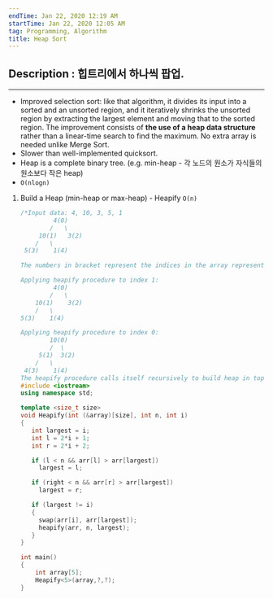 ```yaml
---
endTime: Jan 22, 2020 12:19 AM
startTime: Jan 22, 2020 12:05 AM
tag: Programming, Algorithm
title: Heap Sort
---
```


## Description : 힙트리에서 하나씩 팝업.

---

- Improved selection sort: like that algorithm, it divides its input into a sorted and an unsorted region, and it iteratively shrinks the unsorted region by extracting the largest element and moving that to the sorted region. The improvement consists of **the use of a heap data structure** rather than a linear-time search to find the maximum. No extra array is needed unlike Merge Sort.
- Slower than well-implemented quicksort.
- Heap is a complete binary tree. (e.g. min-heap - 각 노드의 원소가 자식들의 원소보다 작은 heap)
- `O(nlogn)`

1) Build a Heap (min-heap or max-heap)  - Heapify `O(n)`

    ```cpp
    /*Input data: 4, 10, 3, 5, 1
             4(0)
            /   \
         10(1)   3(2)
        /   \
     5(3)    1(4)
    
    The numbers in bracket represent the indices in the array representation of data.
    
    Applying heapify procedure to index 1:
             4(0)
            /   \
        10(1)    3(2)
        /   \
    5(3)    1(4)
    
    Applying heapify procedure to index 0:
            10(0)
            /  \
         5(1)  3(2)
        /   \
     4(3)    1(4)
    The heapify procedure calls itself recursively to build heap in top down manner.*/
    #include <iostream>
    using namespace std;
    
    template <size_t size> 
    void Heapify(int (&array)[size], int n, int i)
    {
       int largest = i;
       int l = 2*i + 1;
       int r = 2*i + 2;
    
       if (l < n && arr[l] > arr[largest])
         largest = l;
    
       if (right < n && arr[r] > arr[largest])
         largest = r;
    
       if (largest != i)
       {
         swap(arr[i], arr[largest]);
         heapify(arr, n, largest);
       }
    }
    
    int main()
    {
    	int array[5];
    	Heapify<5>(array,?,?);
    }
    ```